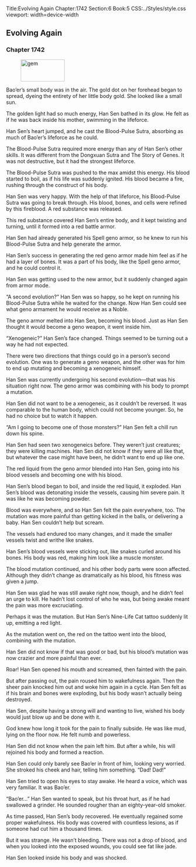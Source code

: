 Title:Evolving Again 
Chapter:1742 
Section:6 
Book:5 
CSS:../Styles/style.css 
viewport: width=device-width
  
## Evolving Again
### Chapter 1742
  
<figure>
	<img src="../Images/gem.gif" alt="gem" id="gem" width="120" height="60" />
</figure>
  

  
Bao’er’s small body was in the air. The gold dot on her forehead began to spread, dyeing the entirety of her little body gold. She looked like a small sun.

The golden light had so much energy, Han Sen bathed in its glow. He felt as if he was back inside his mother, swimming in the lifeforce.

Han Sen’s heart jumped, and he cast the Blood-Pulse Sutra, absorbing as much of Bao’er’s lifeforce as he could.

The Blood-Pulse Sutra required more energy than any of Han Sen’s other skills. It was different from the Dongxuan Sutra and The Story of Genes. It was not destructive, but it had the strongest lifeforce.

The Blood-Pulse Sutra was pushed to the max amidst this energy. His blood started to boil, as if his life was suddenly ignited. His blood became a fire, rushing through the construct of his body.

Han Sen was very happy. With the help of that lifeforce, his Blood-Pulse Sutra was going to break through. His blood, bones, and cells were refined by this fireblood. A red substance was released.

This red substance covered Han Sen’s entire body, and it kept twisting and turning, until it formed into a red battle armor.

Han Sen had already generated his Spell geno armor, so he knew to run his Blood-Pulse Sutra and help generate the armor.

Han Sen’s success in generating the red geno armor made him feel as if he had a layer of bones. It was a part of his body, like the Spell geno armor, and he could control it.

Han Sen was getting used to the new armor, but it suddenly changed again from armor mode.

“A second evolution?” Han Sen was so happy, so he kept on running his Blood-Pulse Sutra while he waited for the change. Now Han Sen could see what geno armament he would receive as a Noble.

The geno armor melted into Han Sen, becoming his blood. Just as Han Sen thought it would become a geno weapon, it went inside him.

“Xenogeneic?” Han Sen’s face changed. Things seemed to be turning out a way he had not expected.

There were two directions that things could go in a person’s second evolution. One was to generate a geno weapon, and the other was for him to end up mutating and becoming a xenogeneic himself.

Han Sen was currently undergoing his second evolution—that was his situation right now. The geno armor was combining with his body to prompt a mutation.

Han Sen did not want to be a xenogeneic, as it couldn’t be reversed. It was comparable to the human body, which could not become younger. So, he had no choice but to watch it happen.

“Am I going to become one of those monsters?” Han Sen felt a chill run down his spine.

Han Sen had seen two xenogeneics before. They weren’t just creatures; they were killing machines. Han Sen did not know if they were all like that, but whatever the case might have been, he didn’t want to end up like one.

The red liquid from the geno armor blended into Han Sen, going into his blood vessels and becoming one with his blood.

Han Sen’s blood began to boil, and inside the red liquid, it exploded. Han Sen’s blood was detonating inside the vessels, causing him severe pain. It was like he was becoming powder.

Blood was everywhere, and so Han Sen felt the pain everywhere, too. The mutation was more painful than getting kicked in the balls, or delivering a baby. Han Sen couldn’t help but scream.

The vessels had endured too many changes, and it made the smaller vessels twist and writhe like snakes.

Han Sen’s blood vessels were sticking out, like snakes curled around his bones. His body was red, making him look like a muscle monster.

The blood mutation continued, and his other body parts were soon affected. Although they didn’t change as dramatically as his blood, his fitness was given a jump.

Han Sen was glad he was still awake right now, though, and he didn’t feel an urge to kill. He hadn’t lost control of who he was, but being awake meant the pain was more excruciating.

Perhaps it was the mutation. But Han Sen’s Nine-Life Cat tattoo suddenly lit up, emitting a red light.

As the mutation went on, the red on the tattoo went into the blood, combining with the mutation.

Han Sen did not know if that was good or bad, but his blood’s mutation was now crazier and more painful than ever.

Roar! Han Sen opened his mouth and screamed, then fainted with the pain.

But after passing out, the pain roused him to wakefulness again. Then the sheer pain knocked him out and woke him again in a cycle. Han Sen felt as if his brain and bones were exploding, but his body wasn’t actually being destroyed.

Han Sen, despite having a strong will and wanting to live, wished his body would just blow up and be done with it.

God knew how long it took for the pain to finally subside. He was like mud, lying on the floor now. He felt numb and powerless.

Han Sen did not know when the pain left him. But after a while, his will rejoined his body and formed a reaction.

Han Sen could only barely see Bao’er in front of him, looking very worried. She stroked his cheek and hair, telling him something. “Dad! Dad!”

Han Sen tried to open his eyes to stay awake. He heard a voice, which was very familiar. It was Bao’er.

“Bao’er…” Han Sen wanted to speak, but his throat hurt, as if he had swallowed a grinder. He sounded rougher than an eighty-year-old smoker.

As time passed, Han Sen’s body recovered. He eventually regained some proper wakefulness. His body was covered with countless lesions, as if someone had cut him a thousand times.

But it was strange. He wasn’t bleeding. There was not a drop of blood, and when you looked into the exposed wounds, you could see fat like jade.

Han Sen looked inside his body and was shocked.